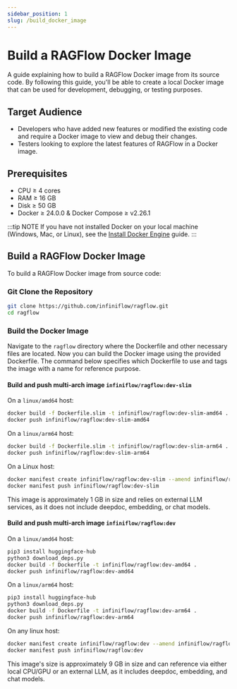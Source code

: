 ```yaml
---
sidebar_position: 1
slug: /build_docker_image
---
```


# Build a RAGFlow Docker Image

A guide explaining how to build a RAGFlow Docker image from its source code. By following this guide, you'll be able to create a local Docker image that can be used for development, debugging, or testing purposes.

## Target Audience

- Developers who have added new features or modified the existing code and require a Docker image to view and debug their changes.
- Testers looking to explore the latest features of RAGFlow in a Docker image.

## Prerequisites

- CPU &ge; 4 cores
- RAM &ge; 16 GB
- Disk &ge; 50 GB
- Docker &ge; 24.0.0 & Docker Compose &ge; v2.26.1

:::tip NOTE
If you have not installed Docker on your local machine (Windows, Mac, or Linux), see the [Install Docker Engine](https://docs.docker.com/engine/install/) guide.
:::

## Build a RAGFlow Docker Image

To build a RAGFlow Docker image from source code:

### Git Clone the Repository

```bash
git clone https://github.com/infiniflow/ragflow.git
cd ragflow
```

### Build the Docker Image

Navigate to the `ragflow` directory where the Dockerfile and other necessary files are located. Now you can build the Docker image using the provided Dockerfile. The command below specifies which Dockerfile to use and tags the image with a name for reference purpose.

#### Build and push multi-arch image `infiniflow/ragflow:dev-slim`

On a `linux/amd64` host:
```bash
docker build -f Dockerfile.slim -t infiniflow/ragflow:dev-slim-amd64 .
docker push infiniflow/ragflow:dev-slim-amd64
```

On a `linux/arm64` host:
```bash
docker build -f Dockerfile.slim -t infiniflow/ragflow:dev-slim-arm64 .
docker push infiniflow/ragflow:dev-slim-arm64
```

On a Linux host:
```bash
docker manifest create infiniflow/ragflow:dev-slim --amend infiniflow/ragflow:dev-slim-amd64 --amend infiniflow/ragflow:dev-slim-arm64
docker manifest push infiniflow/ragflow:dev-slim
```

This image is approximately 1 GB in size and relies on external LLM services, as it does not include deepdoc, embedding, or chat models.

#### Build and push multi-arch image `infiniflow/ragflow:dev`

On a `linux/amd64` host:
```bash
pip3 install huggingface-hub
python3 download_deps.py
docker build -f Dockerfile -t infiniflow/ragflow:dev-amd64 .
docker push infiniflow/ragflow:dev-amd64
```

On a `linux/arm64` host:
```bash
pip3 install huggingface-hub
python3 download_deps.py
docker build -f Dockerfile -t infiniflow/ragflow:dev-arm64 .
docker push infiniflow/ragflow:dev-arm64
```

On any linux host:
```bash
docker manifest create infiniflow/ragflow:dev --amend infiniflow/ragflow:dev-amd64 --amend infiniflow/ragflow:dev-arm64
docker manifest push infiniflow/ragflow:dev
```

This image's size is approximately 9 GB in size and can reference via either local CPU/GPU or an external LLM, as it includes deepdoc, embedding, and chat models.
